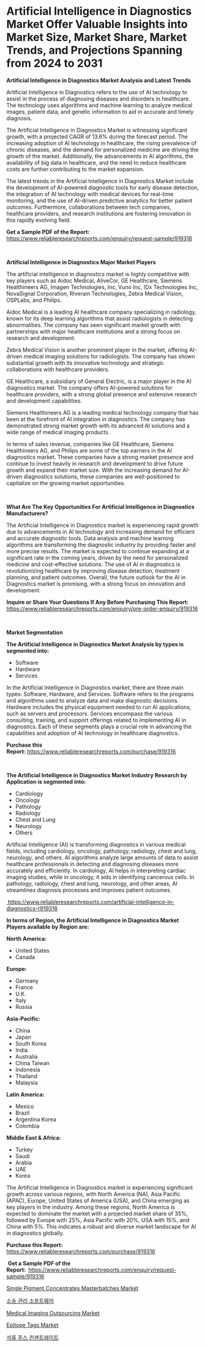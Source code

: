 <p><h1>Artificial Intelligence in Diagnostics Market Offer Valuable Insights into Market Size, Market Share, Market Trends, and Projections Spanning from 2024 to 2031</h1></p><p><strong>Artificial Intelligence in Diagnostics Market Analysis and Latest Trends</strong></p>
<p><p>Artificial Intelligence in Diagnostics refers to the use of AI technology to assist in the process of diagnosing diseases and disorders in healthcare. The technology uses algorithms and machine learning to analyze medical images, patient data, and genetic information to aid in accurate and timely diagnosis.</p><p>The Artificial Intelligence in Diagnostics Market is witnessing significant growth, with a projected CAGR of 13.6% during the forecast period. The increasing adoption of AI technology in healthcare, the rising prevalence of chronic diseases, and the demand for personalized medicine are driving the growth of the market. Additionally, the advancements in AI algorithms, the availability of big data in healthcare, and the need to reduce healthcare costs are further contributing to the market expansion.</p><p>The latest trends in the Artificial Intelligence in Diagnostics Market include the development of AI-powered diagnostic tools for early disease detection, the integration of AI technology with medical devices for real-time monitoring, and the use of AI-driven predictive analytics for better patient outcomes. Furthermore, collaborations between tech companies, healthcare providers, and research institutions are fostering innovation in this rapidly evolving field.</p></p>
<p><strong>Get a Sample PDF of the Report:&nbsp;</strong> <a href="https://www.reliableresearchreports.com/enquiry/request-sample/919316">https://www.reliableresearchreports.com/enquiry/request-sample/919316</a></p>
<p>&nbsp;</p>
<p><strong>Artificial Intelligence in Diagnostics Major Market Players</strong></p>
<p><p>The artificial intelligence in diagnostics market is highly competitive with key players such as Aidoc Medical, AliveCor, GE Healthcare, Siemens Healthineers AG, Imagen Technologies, Inc, Vuno Inc, IDx Technologies Inc, NovaSignal Corporation, Riverain Technologies, Zebra Medical Vision, OSPLabs, and Philips.</p><p>Aidoc Medical is a leading AI healthcare company specializing in radiology, known for its deep learning algorithms that assist radiologists in detecting abnormalities. The company has seen significant market growth with partnerships with major healthcare institutions and a strong focus on research and development.</p><p>Zebra Medical Vision is another prominent player in the market, offering AI-driven medical imaging solutions for radiologists. The company has shown substantial growth with its innovative technology and strategic collaborations with healthcare providers.</p><p>GE Healthcare, a subsidiary of General Electric, is a major player in the AI diagnostics market. The company offers AI-powered solutions for healthcare providers, with a strong global presence and extensive research and development capabilities.</p><p>Siemens Healthineers AG is a leading medical technology company that has been at the forefront of AI integration in diagnostics. The company has demonstrated strong market growth with its advanced AI solutions and a wide range of medical imaging products.</p><p>In terms of sales revenue, companies like GE Healthcare, Siemens Healthineers AG, and Philips are some of the top earners in the AI diagnostics market. These companies have a strong market presence and continue to invest heavily in research and development to drive future growth and expand their market size. With the increasing demand for AI-driven diagnostics solutions, these companies are well-positioned to capitalize on the growing market opportunities.</p></p>
<p>&nbsp;</p>
<p><strong>What Are The Key Opportunities For Artificial Intelligence in Diagnostics Manufacturers?</strong></p>
<p><p>The Artificial Intelligence in Diagnostics market is experiencing rapid growth due to advancements in AI technology and increasing demand for efficient and accurate diagnostic tools. Data analysis and machine learning algorithms are transforming the diagnostic industry by providing faster and more precise results. The market is expected to continue expanding at a significant rate in the coming years, driven by the need for personalized medicine and cost-effective solutions. The use of AI in diagnostics is revolutionizing healthcare by improving disease detection, treatment planning, and patient outcomes. Overall, the future outlook for the AI in Diagnostics market is promising, with a strong focus on innovation and development.</p></p>
<p><strong>Inquire or Share Your Questions If Any Before Purchasing This Report:</strong> <a href="https://www.reliableresearchreports.com/enquiry/pre-order-enquiry/919316">https://www.reliableresearchreports.com/enquiry/pre-order-enquiry/919316</a></p>
<p>&nbsp;</p>
<p><strong>Market Segmentation</strong></p>
<p><strong>The Artificial Intelligence in Diagnostics Market Analysis by types is segmented into:</strong></p>
<p><ul><li>Software</li><li>Hardware</li><li>Services</li></ul></p>
<p><p>In the Artificial Intelligence in Diagnostics market, there are three main types: Software, Hardware, and Services. Software refers to the programs and algorithms used to analyze data and make diagnostic decisions. Hardware includes the physical equipment needed to run AI applications, such as servers and processors. Services encompass the various consulting, training, and support offerings related to implementing AI in diagnostics. Each of these segments plays a crucial role in advancing the capabilities and adoption of AI technology in healthcare diagnostics.</p></p>
<p><strong>Purchase this Report:&nbsp;</strong><a href="https://www.reliableresearchreports.com/purchase/919316">https://www.reliableresearchreports.com/purchase/919316</a></p>
<p>&nbsp;</p>
<p><strong>The Artificial Intelligence in Diagnostics Market Industry Research by Application is segmented into:</strong></p>
<p><ul><li>Cardiology</li><li>Oncology</li><li>Pathology</li><li>Radiology</li><li>Chest and Lung</li><li>Neurology</li><li>Others</li></ul></p>
<p><p>Artificial Intelligence (AI) is transforming diagnostics in various medical fields, including cardiology, oncology, pathology, radiology, chest and lung, neurology, and others. AI algorithms analyze large amounts of data to assist healthcare professionals in detecting and diagnosing diseases more accurately and efficiently. In cardiology, AI helps in interpreting cardiac imaging studies, while in oncology, it aids in identifying cancerous cells. In pathology, radiology, chest and lung, neurology, and other areas, AI streamlines diagnosis processes and improves patient outcomes.</p></p>
<p><a href="https://www.reliableresearchreports.com/artificial-intelligence-in-diagnostics-r919316">&nbsp;https://www.reliableresearchreports.com/artificial-intelligence-in-diagnostics-r919316</a></p>
<p><strong>In terms of Region, the Artificial Intelligence in Diagnostics Market Players available by Region are:</strong></p>
<p>
    <p> <strong> North America: </strong>
        <ul>
            <li>United States</li>
            <li>Canada</li>
        </ul>
        </p> 
    <p> <strong> Europe: </strong>
        <ul>
            <li>Germany</li>
            <li>France</li>
            <li>U.K.</li>
            <li>Italy</li>
            <li>Russia</li>
        </ul>
        </p> 
    <p> <strong> Asia-Pacific: </strong>
        <ul>
            <li>China</li>
            <li>Japan</li>
            <li>South Korea</li>
            <li>India</li>
            <li>Australia</li>
            <li>China Taiwan</li>
            <li>Indonesia</li>
            <li>Thailand</li>
            <li>Malaysia</li>
        </ul>
        </p> 
    <p> <strong> Latin America: </strong>
        <ul>
            <li>Mexico</li>
            <li>Brazil</li>
            <li>Argentina Korea</li>
            <li>Colombia</li>
        </ul>
        </p> 
    <p> <strong> Middle East & Africa: </strong>
        <ul>
            <li>Turkey</li>
            <li>Saudi</li>
            <li>Arabia</li>
            <li>UAE</li>
            <li>Korea</li>
        </ul>
    </p>
    </p>
<p><p>The Artificial Intelligence in Diagnostics market is experiencing significant growth across various regions, with North America (NA), Asia Pacific (APAC), Europe, United States of America (USA), and China emerging as key players in the industry. Among these regions, North America is expected to dominate the market with a projected market share of 35%, followed by Europe with 25%, Asia Pacific with 20%, USA with 15%, and China with 5%. This indicates a robust and diverse market landscape for AI in diagnostics globally.</p></p>
<p><strong>Purchase this Report: </strong><a href="https://www.reliableresearchreports.com/purchase/919316">https://www.reliableresearchreports.com/purchase/919316</a></p>
<p>&nbsp;<strong>Get a Sample PDF of the Report:&nbsp;&nbsp;</strong><a href="https://www.reliableresearchreports.com/enquiry/request-sample/919316">https://www.reliableresearchreports.com/enquiry/request-sample/919316</a></p>
<p><strong></strong></p>
<p><p><a href="https://issuu.com/reportprime-2/docs/single-pigment-concentrates-masterbatches-market-s">Single Pigment Concentrates Masterbatches Market</a></p><p><a href="https://github.com/camron674/Market-Research-Report-List-1/blob/main/289374248277.md">소송 관리 소프트웨어</a></p><p><a href="https://github.com/MyrtisWest1/Market-Research-Report-List-1/blob/main/medical-imaging-outsourcing-market.md">Medical Imaging Outsourcing Market</a></p><p><a href="https://github.com/brenzgnarento/Market-Research-Report-List-2/blob/main/epitope-tags-market.md">Epitope Tags Market</a></p><p><a href="https://medium.com/@danieldobroiu20221/%EC%84%9D%EB%A5%98-%EC%A3%BC%EC%8A%A4-%EB%86%8D%EC%B6%95%EC%95%A1-%EC%8B%9C%EC%9E%A5%EC%9D%80-%EC%8B%9C%EC%9E%A5-%EC%A0%90%EC%9C%A0%EC%9C%A8-%EC%8B%9C%EC%9E%A5-%ED%8A%B8%EB%A0%8C%EB%93%9C-%EB%B0%8F-%EC%8B%9C%EC%9E%A5-%EC%84%B1%EC%9E%A5%EC%97%90-%EB%8C%80%ED%95%9C-%EC%A0%95%EB%B3%B4%EB%A5%BC-%EC%A0%9C%EA%B3%B5%ED%95%A9%EB%8B%88%EB%8B%A4-e247478f594f">석류 주스 컨센트레이트</a></p></p>